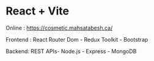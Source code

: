 # React + Vite

Online : https://cosmetic.mahsatabesh.ca/


Frontend : React Router Dom - Redux Toolkit - Bootstrap


Backend: REST APIs- Node.js - Express - MongoDB
